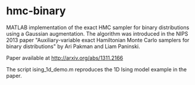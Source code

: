 hmc-binary
=======

MATLAB implementation of the exact HMC sampler for binary distributions using a Gaussian augmentation. The algorithm was introduced in the NIPS 2013 paper "Auxiliary-variable exact Hamiltonian Monte Carlo samplers for binary distributions" by Ari Pakman and Liam Paninski. 

Paper available at http://arxiv.org/abs/1311.2166

The script ising_1d_demo.m reproduces the 1D Ising model example in the paper.
